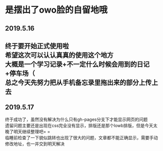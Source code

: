 是摆出了owo脸的自留地哦
==
2019.5.16
----
终于要开始正式使用啦<br>
希望这次可以认认真真的使用这个地方<br>
大概是一个学习记录+不一定什么时候会用到的日记+停车场（<br>
总之今天先努力把从手机备忘录里拖出来的部分上传上去<br>
<br>
2019.5.17
---
终于成功了，虽然没有解决为什么只有gh-pages分支下才能显示网页的问题<br>
遗留问题主要还是出现在css完全没有显示，排版还是那个lowb排版，但是今天太晚了明天继续整理吧= =<br>
临睡前检查了一下貌似跳转也出现了很大的问题，文章都不能正确显示，需要手动修改地址，也一并交到明天解决<br>
